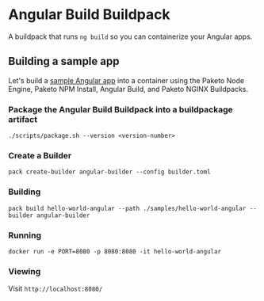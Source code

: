# Angular Build Buildpack

A buildpack that runs `ng build` so you can containerize your Angular apps.

## Building a sample app
Let's build a [sample Angular app](/samples/hello-world-angular) into a container using the Paketo Node Engine, Paketo NPM Install, Angular Build, and Paketo NGINX Buildpacks.

### Package the Angular Build Buildpack into a buildpackage artifact

```
./scripts/package.sh --version <version-number>
```

### Create a Builder
```
pack create-builder angular-builder --config builder.toml
```

### Building
```
pack build hello-world-angular --path ./samples/hello-world-angular --builder angular-builder
```

### Running
```
docker run -e PORT=8080 -p 8080:8080 -it hello-world-angular
```

### Viewing
Visit `http://localhost:8080/`
